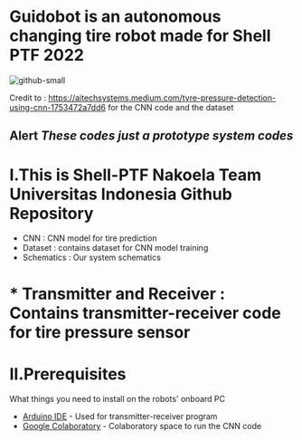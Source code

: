 # Guidobot is an autonomous changing tire robot made for Shell PTF 2022 <br />

![github-small](https://bem.ui.ac.id/wp-content/uploads/2021/07/Logo-UI-SMV-A.-Shelina-Adjani.png)

Credit to : https://aitechsystems.medium.com/tyre-pressure-detection-using-cnn-1753472a7dd6 for the CNN code and the dataset <br />
## Alert *These codes just a prototype system codes*

# I.This is Shell-PTF Nakoela Team Universitas Indonesia Github Repository <br />

* CNN : CNN model for tire prediction <br />
* Dataset : contains dataset for CNN model training
* Schematics : Our system schematics <br />
# * Transmitter and Receiver : Contains transmitter-receiver code for tire pressure sensor <br />

# II.Prerequisites

What things you need to install on the robots' onboard PC

* [Arduino IDE](https://ubuntu.com/tutorials/install-the-arduino-ide#1-overview) - Used for transmitter-receiver program
* [Google Colaboratory](https://colab.research.google.com) - Colaboratory space to run the CNN code

